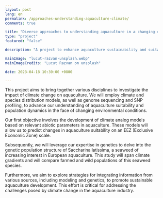 ```yaml
---
layout: post
lang: en
permalink: /approaches-understanding-aquaculture-climate/
comments: true

title: "Diverse approaches to understanding aquaculture in a changing climate"
type: "project"
featured: "false"

description: "A project to enhance aquaculture sustainability and suitability while fostering interdisciplinary collaboration."

mainImage: "lucut-razvan-unsplash.webp"
mainImageCredits: "Lucut Razvan on unsplash"

date: 2023-04-18 10:30:00 +0800

---
```


This project aims to bring together various disciplines to investigate the impact of climate change on aquaculture. We will employ climate and species distribution models, as well as genome sequencing and SNP profiling, to advance our understanding of aquaculture suitability and population dynamics in the face of changing environmental conditions.

Our first objective involves the development of climate analog models based on relevant abiotic parameters in aquaculture. These models will allow us to predict changes in aquaculture suitability on an EEZ (Exclusive Economic Zone) scale.

Subsequently, we will leverage our expertise in genetics to delve into the genetic population structure of Saccharina latissima, a seaweed of increasing interest in European aquaculture. This study will span climate gradients and will compare farmed and wild populations of this seaweed species.

Furthermore, we aim to explore strategies for integrating information from various sources, including modeling and genetics, to promote sustainable aquaculture development. This effort is critical for addressing the challenges posed by climate change in the aquaculture industry.

